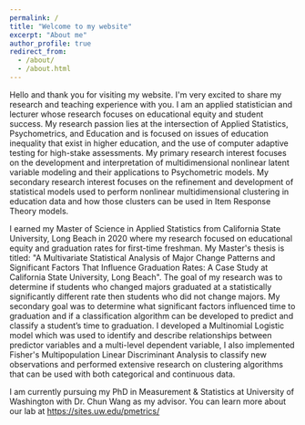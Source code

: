 ```yaml
---
permalink: /
title: "Welcome to my website"
excerpt: "About me"
author_profile: true
redirect_from: 
  - /about/
  - /about.html
---
```


Hello and thank you for visiting my website. I'm very excited to share my research and teaching experience with you. I am an applied statistician and lecturer whose research focuses on educational equity and student success. My research passion lies at the intersection of Applied Statistics, Psychometrics, and Education and is focused on issues of education inequality that exist in higher education, and the use of computer adaptive testing for high-stake assessments. My primary research interest focuses on the development and interpretation of multidimensional nonlinear latent variable modeling and their applications to Psychometric models. My secondary research interest focuses on the refinement and development of statistical models used to perform nonlinear multidimensional clustering in education data and how those clusters can be used in Item Response Theory models.

I earned my Master of Science in Applied Statistics from California State University, Long Beach in 2020 where my research focused on educational equity and graduation rates for first-time freshman. My Master's thesis is titled: "A Multivariate Statistical Analysis of Major Change Patterns and Significant Factors That Influence Graduation Rates: A Case Study at California State University, Long Beach". The goal of my research was to determine if students who changed majors graduated at a statistically significantly different rate then students who did not change majors. My secondary goal was to determine what significant factors influenced time to graduation and if a classification algorithm can be developed to predict and classify a student’s time to graduation. I developed a Multinomial Logistic model which was used to identify and describe relationships between predictor variables and a multi-level dependent variable, I also implemented Fisher's Multipopulation Linear Discriminant Analysis to classify new observations and performed extensive research on clustering algorithms that can be used with both categorical and continuous data.

I am currently pursuing my PhD in Measurement & Statistics at University of Washington with Dr. Chun Wang as my advisor. You can learn more about our lab at https://sites.uw.edu/pmetrics/



